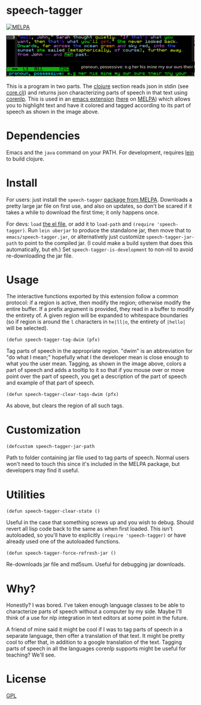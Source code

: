 speech-tagger
=============

[![MELPA](http://melpa.org/packages/speech-tagger-badge.svg)](http://melpa.org/#/speech-tagger)

![img](docs/usage.png "Example usage showing tooltip and minibuffer messaging.")

This is a program in two parts. The [clojure](clj/speech_tagger) section reads json in stdin (see [core.clj](clj/speech_tagger/core.clj)) and returns json characterizing parts of speech in that text using [corenlp](http://nlp.stanford.edu/software/corenlp.shtml). This is used in an [emacs extension](emacs/speech-tagger.el) ([here](https://melpa.org/#/speech-tagger) on [MELPA](https://melpa.org)) which allows you to highlight text and have it colored and tagged according to its part of speech as shown in the image above.

# Dependencies

Emacs and the `java` command on your PATH. For development, requires [lein](http://leiningen.org/) to build clojure.

# Install

For users: just install the `speech-tagger` [package from MELPA](https://melpa.org/#/speech-tagger). Downloads a pretty large jar file on first use, and also on updates, so don't be scared if it takes a while to download the first time; it only happens once.

For devs: `load` [the el file](emacs/speech-tagger.el), or add it to `load-path` and `(require 'speech-tagger)`. Run `lein uberjar` to produce the standalone jar, then move that to `emacs/speech-tagger.jar`, or alternatively just customize `speech-tagger-jar-path` to point to the compiled jar. (I could make a build system that does this automatically, but eh.) Set `speech-tagger-is-development` to non-nil to avoid re-downloading the jar file.

# Usage

The interactive functions exported by this extension follow a common protocol: if a region is active, then modify the region; otherwise modify the entire buffer. If a prefix argument is provided, they read in a buffer to modify the entirety of. A given region will be expanded to whitespace boundaries (so if region is around the `l` characters in ` he|ll|o `, the entirety of `|hello|` will be selected).

```emacs-lisp
(defun speech-tagger-tag-dwim (pfx)
```
Tag parts of speech in the appropriate region. "dwim" is an abbreviation for "do what I mean;" hopefully what I the developer mean is close enough to what you the user mean. Tagging, as shown in the image above, colors a part of speech and adds a tooltip to it so that if you mouse over or move point over the part of speech, you get a description of the part of speech and example of that part of speech.

```emacs-lisp
(defun speech-tagger-clear-tags-dwim (pfx)
```
As above, but clears the region of all such tags.

# Customization

```emacs-lisp
(defcustom speech-tagger-jar-path
```
Path to folder containing jar file used to tag parts of speech. Normal users won't need to touch this since it's included in the MELPA package, but developers may find it useful.

# Utilities

```emacs-lisp
(defun speech-tagger-clear-state ()
```
Useful in the case that something screws up and you wish to debug. Should revert all lisp code back to the same as when first loaded. This isn't autoloaded, so you'll have to explicitly `(require 'speech-tagger)` or have already used one of the autoloaded functions.

```emacs-lisp
(defun speech-tagger-force-refresh-jar ()
```
Re-downloads jar file and md5sum. Useful for debugging jar downloads.

# Why?

Honestly? I was bored. I've taken enough language classes to be able to characterize parts of speech without a computer by my side. Maybe I'll think of a use for nlp integration in text editors at some point in the future.

A friend of mine said it might be cool if I was to tag parts of speech in a separate language, then offer a translation of that text. It might be pretty cool to offer that, in addition to a google translation of the text. Tagging parts of speech in all the languages corenlp supports might be useful for teaching? We'll see.

# License

[GPL](GPL.md)
